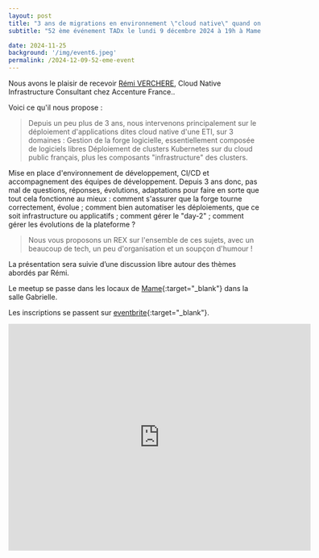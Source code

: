 ```yaml
---
layout: post
title: "3 ans de migrations en environnement \"cloud native\" quand on n'est ni une startup, ni dans le CAC40"
subtitle: "52 ème événement TADx le lundi 9 décembre 2024 à 19h à Mame (Tours, 37)"

date: 2024-11-25
background: '/img/event6.jpeg'
permalink: /2024-12-09-52-eme-event
---
```

Nous avons le plaisir de recevoir [Rémi VERCHERE](https://www.linkedin.com/in/rverchere/), Cloud Native Infrastructure Consultant chez Accenture France..

Voici ce qu'il nous propose :


>Depuis un peu plus de 3 ans, nous intervenons principalement sur le déploiement d'applications dites cloud native d'une ETI, sur 3 domaines :
Gestion de la forge logicielle, essentiellement composée de logiciels libres
Déploiement de clusters Kubernetes sur du cloud public français, plus les composants "infrastructure" des clusters.
>
Mise en place d'environnement de développement, CI/CD et accompagnement des équipes de développement.
Depuis 3 ans donc, pas mal de questions, réponses, évolutions, adaptations pour faire en sorte que tout cela fonctionne au mieux : comment s'assurer que la forge tourne correctement, évolue ; comment bien automatiser les déploiements, que ce soit infrastructure ou applicatifs ; comment gérer le "day-2" ; comment gérer les évolutions de la plateforme ?

>Nous vous proposons un REX sur l'ensemble de ces sujets, avec un beaucoup de tech, un peu d'organisation et un soupçon d'humour !

La présentation sera suivie d’une discussion libre autour des thèmes abordés par Rémi.

Le meetup se passe dans les locaux de [Mame](https://mame-tours.com){:target="_blank"} dans la salle Gabrielle.

Les inscriptions se passent sur [eventbrite](https://www.eventbrite.fr/e/billets-tadx-3-ans-de-migrations-en-environnement-cloud-native-1094634654719){:target="_blank"}.

<iframe src="https://www.google.com/maps/embed?pb=!1m14!1m8!1m3!1d5401.937664338934!2d0.668619!3d47.393041!3m2!1i1024!2i768!4f13.1!3m3!1m2!1s0x0%3A0xf59dd58d55f79b77!2sMAME!5e0!3m2!1sfr!2sfr!4v1572774528763!5m2!1sfr!2sfr" width="600" height="450" frameborder="0" style="border:0;" allowfullscreen=""></iframe>